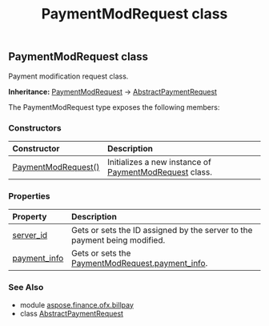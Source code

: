 ﻿---
title: PaymentModRequest class
second_title: Aspose.Finance for Python via .NET API References
description: 
type: docs
weight: 340
url: /python-net/aspose.finance.ofx.billpay/paymentmodrequest/
is_root: false
---

## PaymentModRequest class

Payment modification request class.



**Inheritance:** [PaymentModRequest](/finance/python-net/aspose.finance.ofx.billpay/paymentmodrequest) → 
[AbstractPaymentRequest](/finance/python-net/aspose.finance.ofx.billpay/abstractpaymentrequest)



The PaymentModRequest type exposes the following members:

### Constructors
| Constructor | Description |
| :- | :- |
| [PaymentModRequest()](/finance/python-net/aspose.finance.ofx.billpay/paymentmodrequest/__init__/#) | Initializes a new instance of [PaymentModRequest](/finance/python-net/aspose.finance.ofx.billpay/paymentmodrequest) class. |


### Properties
| Property | Description |
| :- | :- |
| [server_id](/finance/python-net/aspose.finance.ofx.billpay/paymentmodrequest/server_id) | Gets or sets the ID assigned by the server to the payment being modified. |
| [payment_info](/finance/python-net/aspose.finance.ofx.billpay/paymentmodrequest/payment_info) | Gets or sets the [PaymentModRequest.payment_info](/finance/python-net/aspose.finance.ofx.billpay/paymentmodrequest#payment_info). |


### See Also

* module [aspose.finance.ofx.billpay](../)
* class [AbstractPaymentRequest](/finance/python-net/aspose.finance.ofx.billpay/abstractpaymentrequest)
